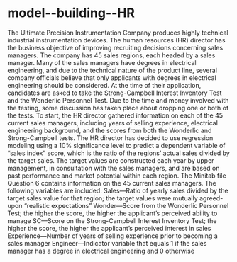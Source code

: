 # model--building--HR
The Ultimate Precision Instrumentation Company produces highly technical industrial instrumentation devices. The human resources (HR) director has the business objective of improving recruiting decisions concerning sales managers. The company has 45 sales regions, each headed by a sales manager. Many of the sales managers have degrees in electrical engineering, and due to the technical nature of the product line, several company officials believe that only applicants with degrees in electrical engineering should be considered.  At the time of their application, candidates are asked to take the Strong-Campbell Interest Inventory Test and the Wonderlic Personnel Test. Due to the time and money involved with the testing, some discussion has taken place about dropping one or both of the tests. To start, the HR director gathered information on each of the 45 current sales managers, including years of selling experience, electrical engineering background, and the scores from both the Wonderlic and Strong-Campbell tests. The HR director has decided to use regression modeling using a 10% significance level to predict a dependent variable of “sales index” score, which is the ratio of the regions’ actual sales divided by the target sales. The target values are constructed each year by upper management, in consultation with the sales managers, and are based on past performance and market potential within each region. The Minitab file Question 6 contains information on the 45 current sales managers. The following variables are included:  Sales—Ratio of yearly sales divided by the target sales value for that region; the target values were mutually agreed-upon “realistic expectations”  Wonder—Score from the Wonderlic Personnel Test; the higher the score, the higher the applicant’s perceived ability to manage  SC—Score on the Strong-Campbell Interest Inventory Test; the higher the score, the higher the applicant’s perceived interest in sales  Experience—Number of years of selling experience prior to becoming a sales manager  Engineer—Indicator variable that equals 1 if the sales manager has a degree in electrical engineering and 0 otherwise
